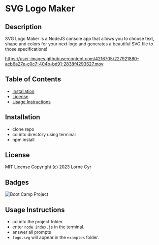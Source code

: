 # SVG Logo Maker

## Description

SVG Logo Maker is a NodeJS console app that allows you to choose text, shape and colors for your next logo and generates a beautiful SVG file to those specifications!


https://user-images.githubusercontent.com/4216705/227921880-acb6a27e-c0c7-404b-bd91-2838f4293627.mov


## Table of Contents

- [Installation](#installation)
- [License](#license)
- [Usage Instructions](#usage-instructions)

## Installation

- clone repo
- cd into directory using terminal
- npm install

## License

MIT License Copyright (c) 2023 Lorne Cyr

## Badges

![Boot Camp Project](https://img.shields.io/badge/Boot%20Camp%20Project-%E2%9C%94%EF%B8%8F-green)

## Usage Instructions

- cd into the project folder.
- enter `node index.js` in the terminal.
- answer all prompts
- `logo.svg` will appear in the `examples` folder.
